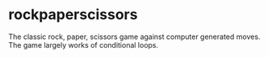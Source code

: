 # rockpaperscissors
The classic rock, paper, scissors game against computer generated moves. The game largely works of conditional loops.

